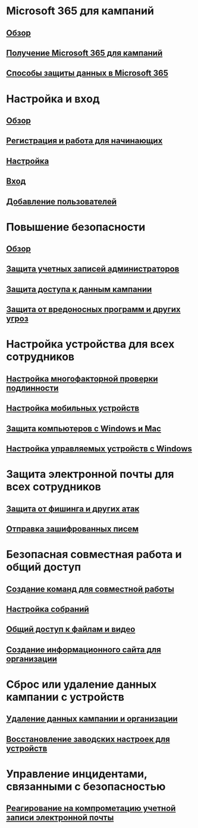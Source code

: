# Microsoft 365 для кампаний
## [Обзор](index.md)
## [Получение Microsoft 365 для кампаний](get-microsoft-365-campaigns.md)
## [Способы защиты данных в Microsoft 365](m365-campaigns-users.md)

# Настройка и вход
## [Обзор](microsoft-365-campaigns-setup-overview.md)
## [Регистрация и работа для начинающих](m365-campaigns-sign-up.md)
## [Настройка](../business/set-up.md?toc=/microsoft-365/campaigns/toc.json)
## [Вход](m365-campaigns-sign-in.md)
## [Добавление пользователей](../business/add-users-m365b.md?toc=/microsoft-365/campaigns/toc.json)

# Повышение безопасности
## [Обзор](m365-campaigns-security-overview.md)
## [Защита учетных записей администраторов](m365-campaigns-protect-admin-accounts.md)
## [Защита доступа к данным кампании](m365-campaigns-conditional-access.md)
## [Защита от вредоносных программ и других угроз](m365-campaigns-increase-protection.md) 

# Настройка устройства для всех сотрудников
## [Настройка многофакторной проверки подлинности](m365-campaigns-multifactor-authenication.md)
## [Настройка мобильных устройств](../business/set-up-mobile-devices.md?toc=/microsoft-365/campaigns/toc.json)
## [Защита компьютеров с Windows и Mac](m365-campaigns-protect-pcs-macs.md)
## [Настройка управляемых устройств с Windows](../business/set-up-windows-devices.md?toc=/microsoft-365/campaigns/toc.json)

# Защита электронной почты для всех сотрудников
## [Защита от фишинга и других атак](m365-campaigns-phishing-and-attacks.md)
## [Отправка зашифрованных писем](send-encrypted-email.md)

# Безопасная совместная работа и общий доступ
## [Создание команд для совместной работы](create-teams-for-collaboration.md)
## [Настройка собраний](set-up-meetings.md)
## [Общий доступ к файлам и видео](share-files-and-videos.md)
## [Создание информационного сайта для организации](create-communications-site.md)

# Сброс или удаление данных кампании с устройств 
## [Удаление данных кампании и организации](../business/remove-company-data.md?toc=/microsoft-365/campaigns/toc.json)
## [Восстановление заводских настроек для устройств](../business/reset-devices-to-factory-settings.md?toc=/microsoft-365/campaigns/toc.json)

# Управление инцидентами, связанными с безопасностью
## [Реагирование на компрометацию учетной записи электронной почты](../compliance/responding-to-a-compromised-email-account?toc=/microsoft-365/campaigns/toc.json)
